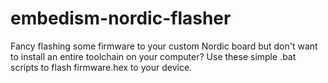 # embedism-nordic-flasher
Fancy flashing some firmware to your custom Nordic board but don't want to install an entire toolchain on your computer? Use these simple .bat scripts to flash firmware.hex to your device.
